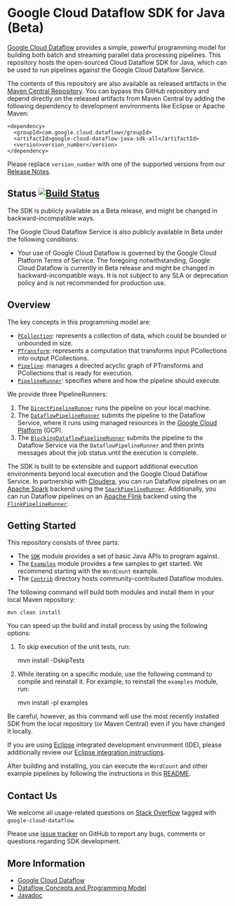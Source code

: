 # Google Cloud Dataflow SDK for Java (Beta)

[Google Cloud Dataflow](https://cloud.google.com/dataflow/) provides a simple,
powerful programming model for building both batch and streaming parallel data
processing pipelines. This repository hosts the open-sourced Cloud Dataflow SDK
for Java, which can be used to run pipelines against the Google Cloud Dataflow
Service.

The contents of this repository are also available as released artifacts in the
[Maven Central Repository](http://search.maven.org/#search%7Cga%7C1%7Cg%3A%22com.google.cloud.dataflow%22).
You can bypass this GitHub repository and depend directly on the released
artifacts from Maven Central by adding the following dependency to development
environments like Eclipse or Apache Maven:

    <dependency>
      <groupId>com.google.cloud.dataflow</groupId>
      <artifactId>google-cloud-dataflow-java-sdk-all</artifactId>
      <version>version_number</version>
    </dependency>

Please replace `version_number` with one of the supported versions from our
[Release Notes](https://cloud.google.com/dataflow/release-notes/java).

## Status [![Build Status](https://travis-ci.org/GoogleCloudPlatform/DataflowJavaSDK.svg?branch=master)](https://travis-ci.org/GoogleCloudPlatform/DataflowJavaSDK)

The SDK is publicly available as a Beta release, and might be changed in
backward-incompatible ways.

The Google Cloud Dataflow Service is also publicly available in Beta under the
following conditions:

* Your use of Google Cloud Dataflow is governed by the Google Cloud Platform
  Terms of Service. The foregoing   notwithstanding, Google Cloud Dataflow is
  currently in Beta release and might be changed in backward-incompatible ways.
  It is not subject to any SLA or deprecation policy and is not recommended for
  production use.

## Overview

The key concepts in this programming model are:

* [`PCollection`](https://github.com/GoogleCloudPlatform/DataflowJavaSDK/blob/master/sdk/src/main/java/com/google/cloud/dataflow/sdk/values/PCollection.java):
represents a collection of data, which could be bounded or unbounded in size.
* [`PTransform`](https://github.com/GoogleCloudPlatform/DataflowJavaSDK/blob/master/sdk/src/main/java/com/google/cloud/dataflow/sdk/transforms/PTransform.java):
represents a computation that transforms input PCollections into output
PCollections.
* [`Pipeline`](https://github.com/GoogleCloudPlatform/DataflowJavaSDK/blob/master/sdk/src/main/java/com/google/cloud/dataflow/sdk/Pipeline.java):
manages a directed acyclic graph of PTransforms and PCollections that is ready
for execution.
* [`PipelineRunner`](https://github.com/GoogleCloudPlatform/DataflowJavaSDK/blob/master/sdk/src/main/java/com/google/cloud/dataflow/sdk/runners/PipelineRunner.java):
specifies where and how the pipeline should execute.

We provide three PipelineRunners:

  1. The [`DirectPipelineRunner`](https://github.com/GoogleCloudPlatform/DataflowJavaSDK/blob/master/sdk/src/main/java/com/google/cloud/dataflow/sdk/runners/DirectPipelineRunner.java)
runs the pipeline on your local machine.
  2. The [`DataflowPipelineRunner`](https://github.com/GoogleCloudPlatform/DataflowJavaSDK/blob/master/sdk/src/main/java/com/google/cloud/dataflow/sdk/runners/DataflowPipelineRunner.java)
submits the pipeline to the Dataflow Service, where it runs using managed
resources in the [Google Cloud Platform](https://cloud.google.com) (GCP).
  3. The [`BlockingDataflowPipelineRunner`](https://github.com/GoogleCloudPlatform/DataflowJavaSDK/blob/master/sdk/src/main/java/com/google/cloud/dataflow/sdk/runners/BlockingDataflowPipelineRunner.java)
submits the pipeline to the Dataflow Service via the `DataflowPipelineRunner`
and then prints messages about the job status until the execution is complete.

The SDK is built to be extensible and support additional execution environments
beyond local execution and the Google Cloud Dataflow Service. In partnership
with [Cloudera](https://www.cloudera.com/), you can run Dataflow pipelines on
an [Apache Spark](https://spark.apache.org/) backend using the 
[`SparkPipelineRunner`](https://github.com/cloudera/spark-dataflow).
Additionally, you can run Dataflow pipelines on an
[Apache Flink](https://flink.apache.org/) backend using the
[`FlinkPipelineRunner`](https://github.com/dataArtisans/flink-dataflow).

## Getting Started

This repository consists of three parts:

* The [`SDK`](https://github.com/GoogleCloudPlatform/DataflowJavaSDK/blob/master/sdk)
module provides a set of basic Java APIs to program against.
* The [`Examples`](https://github.com/GoogleCloudPlatform/DataflowJavaSDK/blob/master/examples)
module provides a few samples to get started. We recommend starting with the
`WordCount` example.
* The [`Contrib`](https://github.com/GoogleCloudPlatform/DataflowJavaSDK/blob/master/contrib)
directory hosts community-contributed Dataflow modules.

The following command will build both modules and install them in your local
Maven repository:

    mvn clean install

You can speed up the build and install process by using the following options:

  1. To skip execution of the unit tests, run:

        mvn install -DskipTests

  2. While iterating on a specific module, use the following command to compile
  and reinstall it. For example, to reinstall the `examples` module, run:

        mvn install -pl examples

  Be careful, however, as this command will use the most recently installed SDK
  from the local repository (or Maven Central) even if you have changed it
  locally.

If you are using [Eclipse](https://eclipse.org/) integrated development
environment (IDE), please additionally review our
[Eclipse integration instructions](https://github.com/GoogleCloudPlatform/DataflowJavaSDK/blob/master/eclipse/README.md).

After building and installing, you can execute the `WordCount` and other
example pipelines by following the instructions in this
[README](https://github.com/GoogleCloudPlatform/DataflowJavaSDK/blob/master/examples/README.md).

## Contact Us

We welcome all usage-related questions on [Stack Overflow](http://stackoverflow.com/questions/tagged/google-cloud-dataflow)
tagged with `google-cloud-dataflow`.

Please use [issue tracker](https://github.com/GoogleCloudPlatform/DataflowJavaSDK/issues)
on GitHub to report any bugs, comments or questions regarding SDK development.

## More Information

* [Google Cloud Dataflow](https://cloud.google.com/dataflow/)
* [Dataflow Concepts and Programming Model](https://cloud.google.com/dataflow/model/programming-model)
* [Javadoc](https://cloud.google.com/dataflow/java-sdk/JavaDoc/index)

